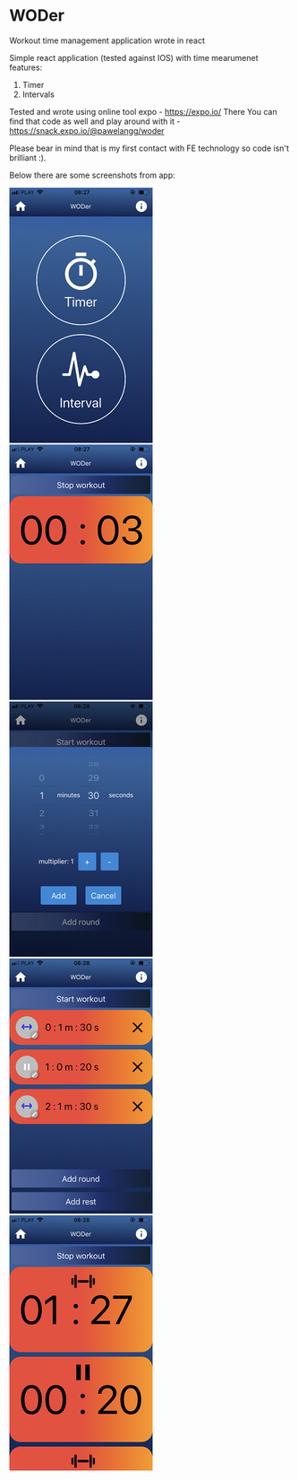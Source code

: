 # WODer

Workout time management application wrote in react


Simple react application (tested against IOS) with time mearumenet features:

1) Timer
2) Intervals

Tested and wrote using online tool expo - https://expo.io/
There You can find that code as well and play around with it - https://snack.expo.io/@pawelangg/woder

Please bear in mind that is my first contact with FE technology so code isn't brilliant :).

Below there are some screenshots from app:

![screen](/screenshots/IMG_2272.png?raw=true)
![screen](/screenshots/IMG_2273.png?raw=true)
![screen](/screenshots/IMG_2274.png?raw=true)
![screen](/screenshots/IMG_2275.png?raw=true)
![screen](/screenshots/IMG_2276.png?raw=true)
